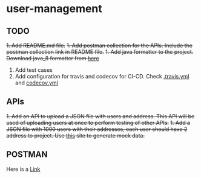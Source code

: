# user-management

## TODO
~~1. Add README.md file.~~
~~1. Add postman collection for the APIs. Include the postman collection link in README file.~~
~~1. Add java formatter to the project. Download java_8 formatter from [here](https://github.com/Sarvesh-D/configs/tree/master/IDE_Configs/Eclipse)~~
1. Add test cases
1. Add configuration for travis and codecov for CI-CD. Check [.travis.yml](https://github.com/eharshini9/java-practice) and [codecov.yml](https://github.com/eharshini9/java-practice)

## APIs
~~1. Add an API to upload a JSON file with users and address. This API will be used of uploading users at once to perform testing of other APIs.~~
~~1. Add a JSON file with 1000 users with their addresses, each user should have 2 address to project. Use [this](https://www.mockaroo.com/) site to generate mock data.~~

## POSTMAN
Here is a [Link](https://www.getpostman.com/collections/dc586b0e65d95ce607ec)